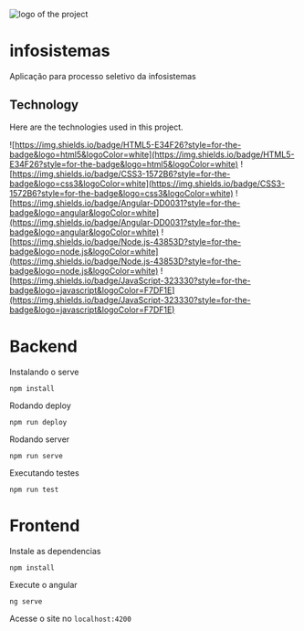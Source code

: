 ![logo of the project ](https://www.infosistemas.com.br/wp-content/themes/infosistemas/assets/images/logo.png) 

# infosistemas



Aplicação para processo seletivo da infosistemas



## Technology 
 
Here are the technologies used in this project.
 
![https://img.shields.io/badge/HTML5-E34F26?style=for-the-badge&logo=html5&logoColor=white](https://img.shields.io/badge/HTML5-E34F26?style=for-the-badge&logo=html5&logoColor=white) ![https://img.shields.io/badge/CSS3-1572B6?style=for-the-badge&logo=css3&logoColor=white](https://img.shields.io/badge/CSS3-1572B6?style=for-the-badge&logo=css3&logoColor=white) ![https://img.shields.io/badge/Angular-DD0031?style=for-the-badge&logo=angular&logoColor=white](https://img.shields.io/badge/Angular-DD0031?style=for-the-badge&logo=angular&logoColor=white) ![https://img.shields.io/badge/Node.js-43853D?style=for-the-badge&logo=node.js&logoColor=white](https://img.shields.io/badge/Node.js-43853D?style=for-the-badge&logo=node.js&logoColor=white) ![https://img.shields.io/badge/JavaScript-323330?style=for-the-badge&logo=javascript&logoColor=F7DF1E](https://img.shields.io/badge/JavaScript-323330?style=for-the-badge&logo=javascript&logoColor=F7DF1E)

# Backend
Instalando o serve

`npm install`

Rodando deploy

`npm run deploy`

Rodando server

`npm run serve` 

Executando testes

`npm run test`

# Frontend

Instale as dependencias

`npm install`

Execute o angular

`ng serve`

Acesse o site no `localhost:4200` 
